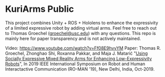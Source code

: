 # KuriArms Public

This project combines Unity + ROS + Hololens to enhance the expressivity of a limited expressive robot by adding virtual arms. Feel free to reach out to Thomas Groechel (groechel@usc.edu) with any questions. This repo is mainly here for paper transparency and is not actively maintained.

Video: https://www.youtube.com/watch?v=Ff08E9hvvYM
Paper: Thomas R. Groechel, Zhonghao Shi, Roxanna Pakkar, and Maja J. Matarić "[Using Socially Expressive Mixed Reality Arms for Enhancing Low-Expressivity Robots](https://tgroechel.github.io/publications/Using_Socially_Expressive_Mixed_Reality_Arms.pdf)", In 2019 IEEE International Symposium on Robot and Human Interactactive Communication (RO-MAN '19), New Delhi, India, Oct-2019.


